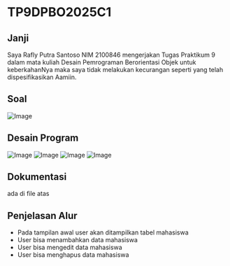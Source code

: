 # TP9DPBO2025C1

## Janji

Saya Rafly Putra Santoso NIM 2100846 mengerjakan Tugas Praktikum 9 dalam mata kuliah Desain Pemrograman Berorientasi Objek untuk keberkahanNya maka saya tidak melakukan kecurangan seperti yang telah dispesifikasikan Aamiin.

## Soal 
![Image](https://github.com/user-attachments/assets/452b1995-80d4-44be-afa9-6249933af2a8)

## Desain Program
![Image](https://github.com/user-attachments/assets/bc2a8030-e2a3-4036-a4e6-8e1bf2dd8fa2)
![Image](https://github.com/user-attachments/assets/5e749a44-a744-46bd-a5d0-2bae0ec2c7e3)
![Image](https://github.com/user-attachments/assets/b6712fa1-79d9-4e31-b61d-16b98c8b89b0)
![Image](https://github.com/user-attachments/assets/3b9ba1d5-165e-4d97-b266-41c28b15e3d1)

## Dokumentasi 
ada di file atas

## Penjelasan Alur
- Pada tampilan awal user akan ditampilkan tabel mahasiswa
- User bisa menambahkan data mahasiswa
- User bisa mengedit data mahasiswa
- User bisa menghapus data mahasiswa
